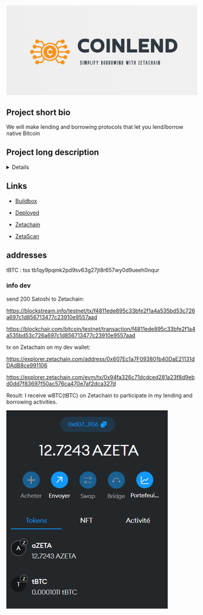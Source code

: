 ![logo](front/public/all.png)

## Project short bio

We will make lending and borrowing protocols that let you lend/borrow native Bitcoin

## Project long description

<details>
<summary>Details</summary>

Coinlend is a groundbreaking financial ecosystem designed to revolutionize the way users interact with digital assets by seamlessly bridging the gap between ZetaChain and Bitcoin. Our mission is to simplify borrowing and lending in the world of cryptocurrency, making it accessible to everyone.

In a landscape where blockchain ecosystems often operate in silos, Coinlend acts as a bridge, allowing users to effortlessly transfer their Bitcoin holdings to ZetaChain and tap into the vast array of opportunities it offers. We envision a future where the power of ZetaChain's omnichain capabilities and generic smart contracts can be harnessed by anyone, regardless of their blockchain preferences.

Our lending and borrowing protocols are at the core of Coinlend's innovation. By enabling users to lend and borrow native Bitcoin within the ZetaChain environment, we unlock a new realm of possibilities for both experienced crypto enthusiasts and newcomers alike.

Key features of Coinlend:

- Seamless Asset Transfer: Coinlend simplifies the process of moving Bitcoin to ZetaChain, eliminating the complexities often associated with cross-chain transactions.

- Lending Opportunities: Users can become lenders and earn passive income by providing their Bitcoin assets for lending within the ZetaChain ecosystem.

- Borrowing Convenience: Borrowers gain access to much-needed liquidity by leveraging their assets on ZetaChain as collateral to secure Bitcoin loans.

- User-Friendly Interface: We prioritize user experience, ensuring that both lending and borrowing processes are straightforward and intuitive.

- Security and Trust: Coinlend employs robust security measures to safeguard users' assets and maintain the highest level of trust within the platform.

Coinlend is more than just a financial platform; it's a gateway to the future of blockchain finance. As we continue to develop our prototype and expand our services, we aim to empower users to make the most of the crypto ecosystem, whether they are interested in DeFi, payments, art, games, or other blockchain applications.

Join us on this exciting journey to simplify borrowing with ZetaChain. Together, we'll unlock the potential of a fluid, multi-chain crypto ecosystem, where financial opportunities are truly limitless. Coinlend is not just a project; it's a movement towards a more inclusive and accessible blockchain world.

</details>

## Links

- [Buildbox](https://app.buidlbox.io/projects/coinlend)

- [Deployed](https://coinlend.vercel.app/)

- [Zetachain](https://www.zetachain.com/)

- [ZetaScan](https://explorer.zetachain.com/)

## addresses

tBTC : tss tb1qy9pqmk2pd9sv63g27jt8r657wy0d9ueeh0nqur

### info dev

send 200 Satoshi to Zetachain:

https://blockstream.info/testnet/tx/f4811ede895c33bfe2f1a4a535bd53c726a697c1d856713477c23910e9557aad

https://blockchair.com/bitcoin/testnet/transaction/f4811ede895c33bfe2f1a4a535bd53c726a697c1d856713477c23910e9557aad

tx on Zetachain on my dev wallet:

https://explorer.zetachain.com/address/0x607Ec1a7F093801b40DaE21131dDAdB8ce991106

https://explorer.zetachain.com/evm/tx/0x94fa326c71dcdced281a23f8d9ebd0dd7f83697f50ac576ca470e7af2dca327d

Result: I receive wBTC(tBTC) on Zetachain to participate in my lending and borrowing activities.

![result](result.png)